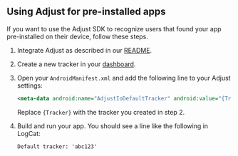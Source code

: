 ## Using Adjust for pre-installed apps

If you want to use the Adjust SDK to recognize users that found your app pre-installed on their device, follow these steps.

1. Integrate Adjust as described in our [README].
2. Create a new tracker in your [dashboard].
3. Open your `AndroidManifest.xml` and add the following line to your Adjust settings:

    ```xml
    <meta-data android:name="AdjustIoDefaultTracker" android:value="{Tracker}" />
    ```

    Replace `{Tracker}` with the tracker you created in step 2.

4. Build and run your app. You should see a line like the following in LogCat:

    ```
    Default tracker: 'abc123'
    ```


[README]: ../README.md
[dashboard]: http://adjust.io
